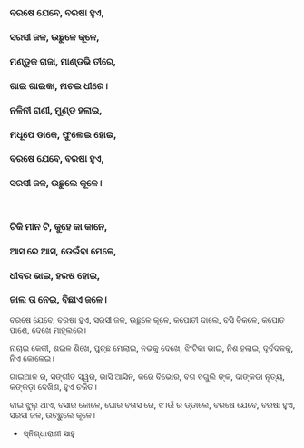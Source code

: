 ### ବରଷେ ଯେବେ, ବରଷା ହୁଏ,
### ସରସୀ ଜଳ, ଉଛୁଳେ କୂଳେ,
### ମଣ୍ଡୁକ ରାଜା, ମାଣ୍ଡଭି ତୀରେ,
### ଗାଇ ଗାଇକା, ନାଚଇ ଧୀରେ।

### ନଳିନୀ ରାଣୀ, ମୁଣ୍ଡ ହଲାଇ,
### ମଧୂପେ ଡାକେ, ଫୁଲେଇ ହୋଇ,
### ବରଷେ ଯେବେ, ବରଷା ହୁଏ,
### ସରସୀ ଜଳ, ଉଛୁଲେ କୂଳେ।
 
### ଟିକି ମୀନ ଟି, କୁହେ କା କାନେ,
### ଆସ ରେ ଆସ, ଡେଇଁବା ମେଳେ,
### ଧୀବର ଭାଇ, ହରଷ ହୋଇ,
### ଜାଲ ତା ନେଇ, ବିଛାଏ ଜଳେ।

ବରଷେ ଯେବେ, ବରଷା ହୁଏ,
ସରସୀ ଜଳ, ଊଛୁଳେ କୂଳେ,
କପୋତୀ ଦାଲେ, ବସି ବିକଳେ,
କପୋତ ପାଶେ, ଦେଖେ ମାହ୍ଲରେ।

ନାଚାଇ କେକୀ, ଶଇଳ ଶିଖେ,
ପୁଚ୍ଛ ମେଲାଇ, ନଭକୁ ଦେଖେ,
ଝିଂଟିକା ଭାଇ, ନିଶ ହଲାଇ,
ଦୂର୍ବଦଳକୁ, ନିଏ କୋଳେଇ।

ଗାଇଆଳ ର, ସଙ୍ଗୀତ ସ୍ୱର,
ଭାସି ଆସିନ, କରେ ବିଭୋର,
ବଗ ବଗୁଲି ଙ୍କ, ଦାଙ୍କଡା ନୃତ୍ୟ,
କଙ୍କଡ଼ା ଦେଖିଣ, ହୁଏ ଚକିତ।

ବାଇ ଝୁଲୁ ଥାଏ, ବସାର କୋଳେ,
ଘୋର ବତାସ ରେ, ଝ।ଉଁ ର ଡ୍ଡାଲେ,
ବରଷେ ଯେବେ, ବରଷା ହୁଏ,
ସରସୀ ଜଳ, ଉଚ୍ଛୁଲେ କୂଳେ।

- ସ୍ନିଗ୍ଧାରାଣୀ ସାହୁ
